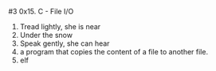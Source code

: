 #3 0x15. C - File I/O
1. Tread lightly, she is near 
2. Under the snow 
3. Speak gently, she can hear 
4. a program that copies the content of a file to another file. 
5. elf 

